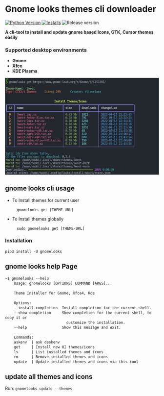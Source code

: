# Gnome looks themes cli downloader

[![Python Version](https://img.shields.io/badge/Python-3.10-xx.svg)](https://shields.io/)
[![Installs](https://static.pepy.tech/personalized-badge/gnomelooks?period=total&units=international_system&left_color=black&right_color=orange&left_text=Downloads)](https://pepy.tech/project/gnomelooks) ![Release version](https://img.shields.io/github/v/release/Rishang/gnome-theme-installer.svg?style=flat-square
)


**A cli-tool to install and update gnome based Icons, GTK, Cursor themes easily**

### Supported desktop environments

- **Gnone**
- **Xfce**
- **KDE Plasma**

![image 1](./.github/images/get.png)

## gnome looks cli usage


- To Install themes for current user
        
        gnomelooks get [THEME-URL]

- To Install themes globally

        sudo gnomelooks get [THEME-URL]

### Installation

    pip3 install -U gnomelooks

## gnome looks help Page

    ~$ gnomelooks --help
        Usage: gnomelooks [OPTIONS] COMMAND [ARGS]...

        Theme Installer for Gnome, Xfce4, Kde 

        Options:
        --install-completion  Install completion for the current shell.
        --show-completion     Show completion for the current shell, to copy it or
                                customize the installation.
        --help                Show this message and exit.

        Commands:
        askenv  | ask deskenv
        get     | Install new UI themes/icons
        ls      | List installed themes and icons
        rm      | Remove installed themes and icons
        update  | Update installed themes and icons via this tool

## update all themes and icons

Run: `gnomelooks update --themes`
